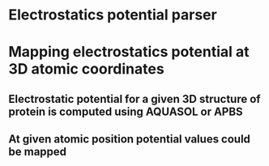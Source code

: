 # Electrostatics potential parser
# Mapping electrostatics potential at 3D atomic coordinates
## Electrostatic potential for a given 3D structure of protein is computed using AQUASOL or APBS
## At given atomic position potential values could be mapped
